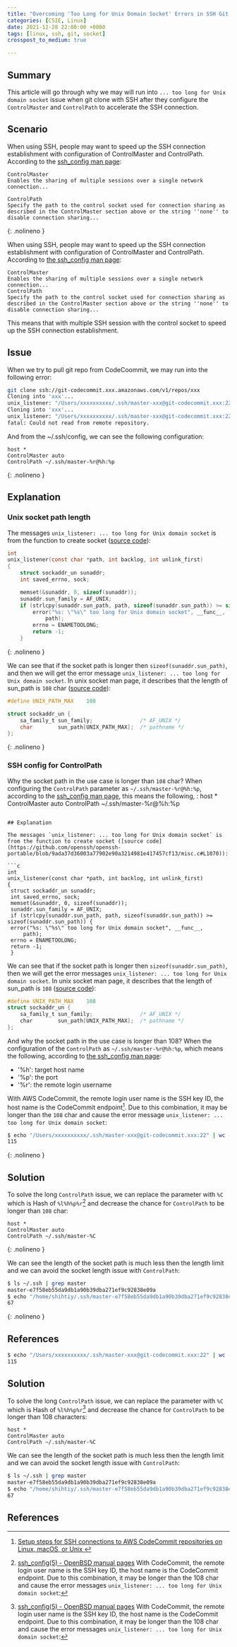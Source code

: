 ```yaml
---
title: "Overcoming 'Too Long for Unix Domain Socket' Errors in SSH Git Cloning"
categories: [CSIE, Linux]
date: 2021-12-28 22:00:00 +0000
tags: [linux, ssh, git, socket]
crosspost_to_medium: true

---
```


## Summary

This article will go through why we may will run into `... too long for Unix domain socket` issue when git clone with SSH after they configure the `ControlMaster` and `ControlPath` to accelerate the SSH connection.

## Scenario

When using SSH, people may want to speed up the SSH connection establishment with configuration of ControlMaster and ControlPath. According to the [ssh_config man page](https://linux.die.net/man/5/ssh_config):

```
ControlMaster
Enables the sharing of multiple sessions over a single network connection...

ControlPath
Specify the path to the control socket used for connection sharing as described in the ControlMaster section above or the string ''none'' to disable connection sharing...
```
{: .nolineno }

When using SSH, people may want to speed up the SSH connection establishment with configuration of ControlMaster and ControlPath. According to [the ssh_config man page](https://linux.die.net/man/5/ssh_config):

```
ControlMaster
Enables the sharing of multiple sessions over a single network connection...
ControlPath
Specify the path to the control socket used for connection sharing as described in the ControlMaster section above or the string ''none'' to disable connection sharing...
```

This means that with multiple SSH session with the control socket to speed up the SSH connection establishment.

## Issue

When we try to pull git repo from CodeCoommit, we may run into the following error:

```bash
git clone ssh://git-codecommit.xxx.amazonaws.com/v1/repos/xxx
Cloning into 'xxx'...
unix_listener: "/Users/xxxxxxxxxx/.ssh/master-xxx@git-codecommit.xxx:22" too long for Unix domain socket
Cloning into 'xxx'...
unix_listener: "/Users/xxxxxxxxxx/.ssh/master-xxx@git-codecommit.xxx:22" too long for Unix domain socket
fatal: Could not read from remote repository.
```

And from the ~/.ssh/config, we can see the following configuration:

```config
host *
ControlMaster auto
ControlPath ~/.ssh/master-%r@%h:%p
```
{: .nolineno }

## Explanation

### Unix socket path length

The messages `unix_listener: ... too long for Unix domain socket` is from the function to create socket ([source code](https://github.com/openssh/openssh-portable/blob/9ada37d36003a77902e90a3214981e417457cf13/misc.c#L1070)):

```c
int
unix_listener(const char *path, int backlog, int unlink_first)
{
	struct sockaddr_un sunaddr;
	int saved_errno, sock;

	memset(&sunaddr, 0, sizeof(sunaddr));
	sunaddr.sun_family = AF_UNIX;
	if (strlcpy(sunaddr.sun_path, path, sizeof(sunaddr.sun_path)) >= sizeof(sunaddr.sun_path)) {
		error("%s: \"%s\" too long for Unix domain socket", __func__,
		    path);
		errno = ENAMETOOLONG;
		return -1;
	}
```
{: .nolineno }

We can see that if the socket path is longer then `sizeof(sunaddr.sun_path)`, and then we will get the error message `unix_listener: ... too long for Unix domain socket`. In unix socket man page, it describes that the length of sun_path is `108` char ([source code](https://linux.die.net/man/7/unix)):

```c
#define UNIX_PATH_MAX    108

struct sockaddr_un {
    sa_family_t sun_family;               /* AF_UNIX */
    char        sun_path[UNIX_PATH_MAX];  /* pathname */
};
```
{: .nolineno }

### SSH config for ControlPath

Why the socket path in the use case is longer than `108` char? When configuring the `ControlPath` parameter as `~/.ssh/master-%r@%h:%p`, according to the [ssh_config man page](https://man.openbsd.org/ssh_config.5), this means the following, :
host *
ControlMaster auto
ControlPath ~/.ssh/master-%r@%h:%p
```

## Explanation

The messages `unix_listener: ... too long for Unix domain socket` is from the function to create socket ([source code](https://github.com/openssh/openssh-portable/blob/9ada37d36003a77902e90a3214981e417457cf13/misc.c#L1070)):

```c
int
unix_listener(const char *path, int backlog, int unlink_first)
{
 struct sockaddr_un sunaddr;
 int saved_errno, sock;
 memset(&sunaddr, 0, sizeof(sunaddr));
 sunaddr.sun_family = AF_UNIX;
 if (strlcpy(sunaddr.sun_path, path, sizeof(sunaddr.sun_path)) >= sizeof(sunaddr.sun_path)) {
 error("%s: \"%s\" too long for Unix domain socket", __func__,
     path);
 errno = ENAMETOOLONG;
 return -1;
 }
```

We can see that if the socket path is longer then `sizeof(sunaddr.sun_path)`, then we will get the error messages `unix_listener: ... too long for Unix domain socket`. In unix socket man page, it describes that the length of sun_path is `108` ([source code](https://linux.die.net/man/7/unix)):

```c
#define UNIX_PATH_MAX    108
struct sockaddr_un {
    sa_family_t sun_family;               /* AF_UNIX */
    char        sun_path[UNIX_PATH_MAX];  /* pathname */
};
```

And why the socket path in the use case is longer than 108? When the configuration of the `ControlPath` as `~/.ssh/master-%r@%h:%p`, which means the following, according to [the ssh_config man page](https://man.openbsd.org/ssh_config.5):

- '%h': target host name
- '%p': the port
- '%r': the remote login username

With AWS CodeCommit, the remote login user name is the SSH key ID, the host name is the CodeCommit endpoint[^2]. Due to this combination, it may be longer than the `108` char and cause the error message `unix_listener: ... too long for Unix domain socket`:

```bash
$ echo "/Users/xxxxxxxxxx/.ssh/master-xxx@git-codecommit.xxx:22" | wc -m
115
```
{: .nolineno }

## Solution

To solve the long `ControlPath` issue, we can replace the parameter with `%C` which is Hash of `%l%h%p%r`[^1] and decrease the chance for `ControlPath` to be longer than `108` char:

```config
host *
ControlMaster auto
ControlPath ~/.ssh/master-%C
```
{: .nolineno }

We can see the length of the socket path is much less then the length limit and we can avoid the socket length issue with `ControlPath`:

```bash
$ ls ~/.ssh | grep master
master-e7f58eb55da9db1a90b39dba271ef9c92838e09a
$ echo "/home/shihtiy/.ssh/master-e7f58eb55da9db1a90b39dba271ef9c92838e09a" | wc -m
67
```
{: .nolineno }

## References

[^2]: [Setup steps for SSH connections to AWS CodeCommit repositories on Linux, macOS, or Unix ](https://docs.aws.amazon.com/codecommit/latest/userguide/setting-up-ssh-unixes.html)
[^1]: [ssh_config(5) - OpenBSD manual pages](https://man.openbsd.org/ssh_config.5)
With CodeCommit, the remote login user name is the SSH key ID, the host name is the CodeCommit endpoint. Due to this combination, it may be longer than the 108 char and cause the error messages `unix_listener: ... too long for Unix domain socket`:

```bash
$ echo "/Users/xxxxxxxxxx/.ssh/master-xxx@git-codecommit.xxx:22" | wc -m
115
```

## Solution

To solve the long `ControlPath` issue, we can replace the parameter with `%C` which is Hash of `%l%h%p%r`[^1] and decrease the chance for `ControlPath` to be longer than 108 characters:

```config
host *
ControlMaster auto
ControlPath ~/.ssh/master-%C
```

We can see the length of the socket path is much less then the length limit and we can avoid the socket length issue with `ControlPath`:

```bash
$ ls ~/.ssh | grep master
master-e7f58eb55da9db1a90b39dba271ef9c92838e09a
$ echo "/home/shihtiy/.ssh/master-e7f58eb55da9db1a90b39dba271ef9c92838e09a" | wc -m
67
```

## References

[^2]: [Setup steps for SSH connections to AWS CodeCommit repositories on Linux, macOS, or Unix ](https://docs.aws.amazon.com/codecommit/latest/userguide/setting-up-ssh-unixes.html)
[^1]: https://man.openbsd.org/ssh_config.5

